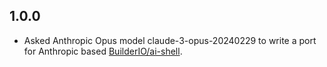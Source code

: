 ## 1.0.0
- Asked Anthropic Opus model claude-3-opus-20240229 to write a port for Anthropic based [BuilderIO/ai-shell](https://github.com/BuilderIO/ai-shell). 